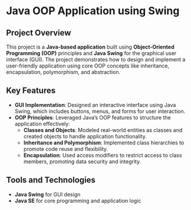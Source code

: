 # Java OOP Application using Swing

## Project Overview
This project is a **Java-based application** built using **Object-Oriented Programming (OOP)** principles and **Java Swing** for the graphical user interface (GUI). The project demonstrates how to design and implement a user-friendly application using core OOP concepts like inheritance, encapsulation, polymorphism, and abstraction.

## Key Features
- **GUI Implementation**: Designed an interactive interface using Java Swing, which includes buttons, menus, and forms for user interaction.
- **OOP Principles**: Leveraged Java’s OOP features to structure the application effectively:
  - **Classes and Objects**: Modeled real-world entities as classes and created objects to handle application functionality.
  - **Inheritance and Polymorphism**: Implemented class hierarchies to promote code reuse and flexibility.
  - **Encapsulation**: Used access modifiers to restrict access to class members, promoting data security and integrity.
  
## Tools and Technologies
- **Java Swing** for GUI design
- **Java SE** for core programming and application logic
